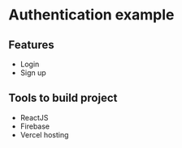 # Authentication example

## Features

- Login
- Sign up

## Tools to build project

- ReactJS
- Firebase
- Vercel hosting